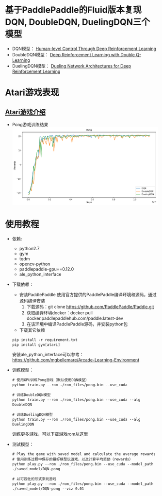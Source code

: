 # 基于PaddlePaddle的Fluid版本复现DQN, DoubleDQN, DuelingDQN三个模型

+ DQN模型： 
[Human-level Control Through Deep Reinforcement Learning](http://www.nature.com/nature/journal/v518/n7540/full/nature14236.html)
+ DoubleDQN模型：
[Deep Reinforcement Learning with Double Q-Learning](https://www.aaai.org/ocs/index.php/AAAI/AAAI16/paper/viewPaper/12389)
+ DuelingDQN模型：
[Dueling Network Architectures for Deep Reinforcement Learning](http://proceedings.mlr.press/v48/wangf16.html)

# Atari游戏表现
## [Atari游戏介绍](https://gym.openai.com/envs/#atari)

+ Pong游戏训练结果
![DQN result](assets/dqn.png)

# 使用教程
+ 依赖:
    + python2.7
    + gym
    + tqdm
    + opencv-python
    + paddlepaddle-gpu==0.12.0 
    + ale_python_interface

+ 下载依赖：
    + 安装PaddlePaddle
    使用官方提供的PaddlePaddle编译环境和源码，通过源码编译安装
        1. 下载源码：git clone https://github.com/PaddlePaddle/Paddle.git
        2. 获取编译环境docker：docker pull docker.paddlepaddlehub.com/paddle:latest-dev
        3. 在该环境中编译PaddlePaddle源码，并安装python包
    + 下载其它依赖
    ```
    pip install -r requirement.txt 
    pip install gym[atari]
    ```
    安装ale_python_interface可以参考：https://github.com/mgbellemare/Arcade-Learning-Environment

+ 训练模型：
    ```
    # 使用GPU训练Pong游戏（默认使用DQN模型）
    python train.py --rom ./rom_files/pong.bin --use_cuda

    # 训练DoubleDQN模型
    python train.py --rom ./rom_files/pong.bin --use_cuda --alg DoubleDQN

    # 训练DuelingDQN模型
    python train.py --rom ./rom_files/pong.bin --use_cuda --alg DuelingDQN
    ```

    训练更多游戏，可以下载游戏rom从[这里](https://github.com/openai/atari-py/tree/master/atari_py/atari_roms)

+ 测试模型： 
    ```
    # Play the game with saved model and calculate the average rewards
    # 使用训练过程中保存的最好模型玩游戏，以及计算平均奖励（rewards） 
    python play.py --rom ./rom_files/pong.bin --use_cuda --model_path ./saved_model/DQN-pong

    # 以可视化的形式来玩游戏
    python play.py --rom ./rom_files/pong.bin --use_cuda --model_path ./saved_model/DQN-pong --viz 0.01
    ```
